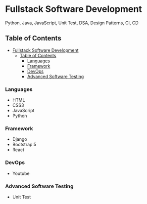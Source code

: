 # Fullstack Software Development

Python, Java, JavaScript, Unit Test, DSA, Design Patterns, CI, CD

## Table of Contents

- [Fullstack Software Development](#fullstack-software-development)
  - [Table of Contents](#table-of-contents)
    - [Languages](#languages)
    - [Framework](#framework)
    - [DevOps](#devops)
    - [Advanced Software Testing](#advanced-software-testing)

### Languages

- HTML
- CSS3
- JavaScript
- Python

### Framework

- Django
- Bootstrap 5
- React

### DevOps

- Youtube

### Advanced Software Testing

- Unit Test
